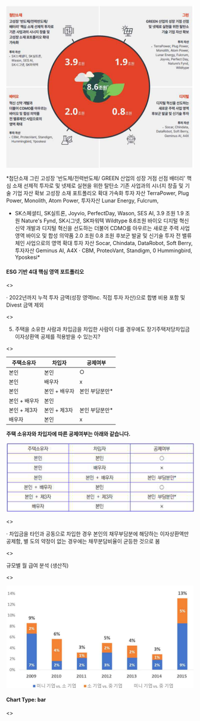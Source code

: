![](./Items/1_page_1_figure_1.png)

*첨단소재 그린
고성장 '반도체/전력반도체/ GREEN 산업의 성장 거점 선점
배터리' 핵심 소재 선제적 투자로 및 넷제로 실현을 위한 탈탄소
기존 사업과의 시너지 창출 및 기술 기업 자산 확보
고성장 소재 포트폴리오 확대
가속화 투자 자산
TerraPower, Plug Power,
Monolith, Atom Power,
투자자산
Lunar Energy, Fulcrum,
* SK스페셜티, SK실트론,
Joyvio, PerfectDay,
Wason, SES AI, 3.9 조원 1.9 조원 Nature's Fynd,
SK시그넷, SK파워텍
Wildtype
8.6조원
바이오 디지털
혁신 신약 개발과 디지털 혁신을 선도하는
더불어 CDMO를 아우르는 새로운 주력 사업 영역
바이오 및 합성 의약품 2.0 조원 0.8 조원 후보군 발굴 및 신기술 투자
전 밸류체인 사업으로의
영역 확대 투자 자산
Socar, Chindata,
DataRobot, Soft Berry,
투자자산
Geminus AI, A4X
· CBM, ProteoVant, Standigm, 0
Hummingbird, Yposkesi*

#### ESG 기반 4대 핵심 영역 포트폴리오

<<BLOCKEND>>

· 2022년까지 누적 투자 금액(성장 영역Inc. 직접 투자 자산)으로 합병 비용 포함 및 Divest 금액 제외

<<BLOCKEND>>

5. 주택을 소유한 사람과 차입금을 차입한 사람이 다를 경우에도 장기주택저당차입금
이자상환액 공제를 적용받을 수 있는지?

<<BLOCKEND>>

| 주택소유자 | 차입자 | 공제여부 |
| --- | --- | --- |
| 본인 | 본인 | ○ |
| 본인 | 배우자 | x |
| 본인 | 본인 + 배우자 | 본인 부담분만* |
| 본인 + 배우자 | 본인 |  |
| 본인 + 제3자 | 본인 + 제3자 | 본인 부담분만* |
| 배우자 | 본인 | x |

**주택 소유자와 차입자에 따른 공제여부는 아래와 같습니다.**

![id_5](./Items/5_page_1_table_1.png)

<<BLOCKEND>>

· 차입금을 타인과 공동으로 차입한 경우 본인의 채무부담분에 해당하는 이자상환액만 공제함, 별
도의 약정이 없는 경우에는 채무분담비율이 균등한 것으로 봄

<<BLOCKEND>>

규모별 월 급여 분석 (생산직)

<<BLOCKEND>>

![](./Items/8_page_1_chart_1.png)

#### Chart Type: bar

<<BLOCKEND>>
